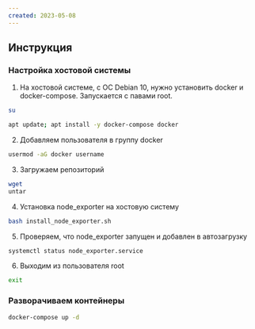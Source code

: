 ```yaml
---
created: 2023-05-08
---
```

## Инструкция

### Настройка хостовой системы

1. На хостовой системе, с ОС Debian 10, нужно установить docker и docker-compose. Запускается с павами root.
```bash
su
```

```bash
apt update; apt install -y docker-compose docker
```
2. Добавляем пользователя в группу docker
```bash
usermod -aG docker username
```
3. Загружаем репозиторий
```bash
wget 
untar
```
4. Установка node_exporter на хостовую систему
```bash
bash install_node_exporter.sh
```
5. Проверяем, что node_exporter запущен и добавлен в автозагрузку
```bash
systemctl status node_exporter.service
```
6. Выходим из пользователя root
```bash
exit
```

### Разворачиваем контейнеры
```bash
docker-compose up -d
```